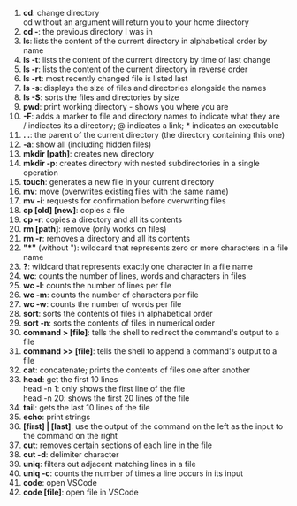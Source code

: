 1. **cd**: change directory
<br>cd without an argument will return you to your home directory
2. **cd -**: the previous directory I was in
3. **ls**: lists the content of the current directory in alphabetical order by name
4. **ls -t**: lists the content of the current directory by time of last change
5. **ls -r**: lists the content of the current directory in reverse order
6. **ls -rt**: most recently changed file is listed last
7. **ls -s**: displays the size of files and directories alongside the names
8. **ls -S**: sorts the files and directories by size
9. **pwd**: print working directory - shows you where you are
10. **-F**: adds a marker to file and directory names to indicate what they are
<br>/ indicates its a directory; @ indicates a link; * indicates an executable
9. **. .**: the parent of the current directory (the directory containing this one)
10. **-a**: show all (including hidden files)
11. **mkdir [path]**: creates new directory
12. **mkdir -p**: creates directory with nested subdirectories in a single operation
13. **touch**: generates a new file in your current directory
14. **mv**: move (overwrites existing files with the same name)
15. **mv -i**: requests for confirmation before overwriting files
16. **cp [old] [new]**: copies a file
17. **cp -r**: copies a directory and all its contents
18. **rm [path]**: remove (only works on files)
19. **rm -r**: removes a directory and all its contents
20. **"*"** (without "): wildcard that represents zero or more characters in a file name
21. **?**: wildcard that represents exactly one character in a file name
22. **wc**: counts the number of lines, words and characters in files
23. **wc -l**: counts the number of lines per file
24. **wc -m**: counts the number of characters per file
25. **wc -w**: counts the number of words per file
26. **sort**: sorts the contents of files in alphabetical order
27. **sort -n**: sorts the contents of files in numerical order
28. **command > [file]**: tells the shell to redirect the command's output to a file
29. **command >> [file]**: tells the shell to append a command's output to a file
30. **cat**: concatenate; prints the contents of files one after another
31. **head**: get the first 10 lines
<br>head -n 1: only shows the first line of the file
<br>head -n 20: shows the first 20 lines of the file
31. **tail**: gets the last 10 lines of the file
32. **echo**: print strings
33. **[first] | [last]**: use the output of the command on the left as the input to the command on the right
34. **cut**: removes certain sections of each line in the file
35. **cut -d**: delimiter character
36. **uniq**: filters out adjacent matching lines in a file
37. **uniq -c**: counts the number of times a line occurs in its input
38. **code**: open VSCode
39. **code [file]**: open file in VSCode
